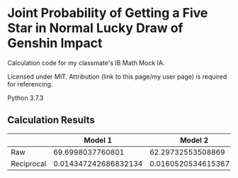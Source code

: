 # Joint Probability of Getting a Five Star in Normal Lucky Draw of Genshin Impact
Calculation code for my classmate's IB Math Mock IA.

Licensed under MIT. Attribution (link to this page/my user page) is required for referencing.

Python 3.7.3

## Calculation Results

|            | Model 1              | Model 2              |
|------------|----------------------|----------------------|
| Raw        | 69.6998037760801     | 62.29732553508869    |
| Reciprocal | 0.014347242686832134 | 0.016052053461536715 |
